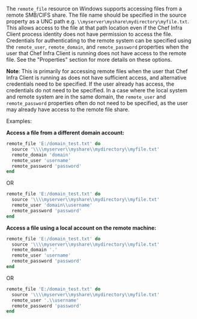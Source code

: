 The `remote_file` resource on Windows supports accessing files from a
remote SMB/CIFS share. The file name should be specified in the source
property as a UNC path e.g. `\\myserver\myshare\mydirectory\myfile.txt`.
This allows access to the file at that path location even if the Chef
Infra Client process identity does not have permission to access the
file. Credentials for authenticating to the remote system can be
specified using the `remote_user`, `remote_domain`, and
`remote_password` properties when the user that Chef Infra Client is
running does not have access to the remote file. See the "Properties"
section for more details on these options.

**Note**: This is primarily for accessing remote files when the user
that Chef Infra Client is running as does not have sufficient access,
and alternative credentials need to be specified. If the user already
has access, the credentials do not need to be specified. In a case where
the local system and remote system are in the same domain, the
`remote_user` and `remote_password` properties often do not need to be
specified, as the user may already have access to the remote file share.

Examples:

**Access a file from a different domain account:**

``` ruby
remote_file 'E:/domain_test.txt' do
  source '\\\\myserver\\myshare\\mydirectory\\myfile.txt'
  remote_domain 'domain'
  remote_user 'username'
  remote_password 'password'
end
```

OR

``` ruby
remote_file 'E:/domain_test.txt' do
  source '\\\\myserver\\myshare\\mydirectory\\myfile.txt'
  remote_user 'domain\\username'
  remote_password 'password'
end
```

**Access a file using a local account on the remote machine:**

``` ruby
remote_file 'E:/domain_test.txt' do
  source '\\\\myserver\\myshare\\mydirectory\\myfile.txt'
  remote_domain '.'
  remote_user 'username'
  remote_password 'password'
end
```

OR

``` ruby
remote_file 'E:/domain_test.txt' do
  source '\\\\myserver\\myshare\\mydirectory\\myfile.txt'
  remote_user '.\\username'
  remote_password 'password'
end
```